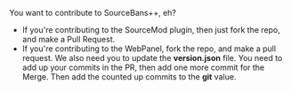 You want to contribute to SourceBans++, eh?
- If you're contributing to the SourceMod plugin, then just fork the repo, and make a Pull Request.
- If you're contributing to the WebPanel, fork the repo, and make a pull request. We also need you to update the **version.json** file. You need to add up your commits in the PR, then add one more commit for the Merge. Then add the counted up commits to the **git** value.
